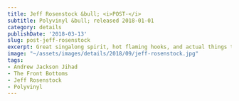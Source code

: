 ```yaml
---
title: Jeff Rosenstock &bull; <i>POST-</i>
subtitle: Polyvinyl &bull; released 2018-01-01
category: details
publishDate: '2018-03-13'
slug: post-jeff-rosenstock
excerpt: Great singalong spirit, hot flaming hooks, and actual things to say.
image: "~/assets/images/details/2018/09/jeff-rosenstock.jpg"
tags:
- Andrew Jackson Jihad
- The Front Bottoms
- Jeff Rosenstock
- Polyvinyl
---
```


